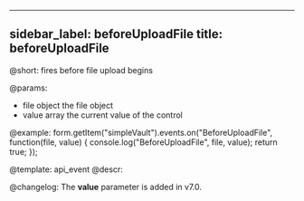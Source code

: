 
---
sidebar_label: beforeUploadFile
title: beforeUploadFile
---          

@short: fires before file upload begins
 

@params:
- file      object      the file object
- value     array     the current value of the control



@example:
form.getItem("simpleVault").events.on("BeforeUploadFile", function(file, value) {
    console.log("BeforeUploadFile", file, value);
    return true;
});


@template: api_event
@descr:

@changelog: 
The **value** parameter is added in v7.0.